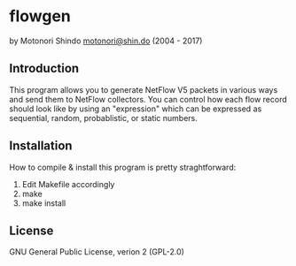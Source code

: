 flowgen
=======

by Motonori Shindo <motonori@shin.do> (2004 - 2017)

Introduction
------------

This program allows you to generate NetFlow V5 packets in various ways and 
send them to NetFlow collectors. You can control how each flow record 
should look like by using an "expression" which can be expressed as 
sequential, random, probablistic, or static numbers.

Installation
------------

How to compile & install this program is pretty straghtforward:

 1. Edit Makefile accordingly
 2. make
 3. make install

License
-------

GNU General Public License, verion 2 (GPL-2.0)
